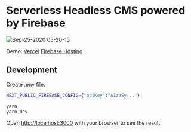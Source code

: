 # Serverless Headless CMS powered by Firebase

![Sep-25-2020 05-20-15](https://user-images.githubusercontent.com/623449/94196152-ebcd6700-feee-11ea-8dcf-ceea5d50f934.gif)

Demo: [Vercel](https://serverless-headless-cms.vercel.app/admin) [Firebase Hosting](https://serverless-headless-cms.web.app/admin)

## Development

Create .env file.

```bash
NEXT_PUBLIC_FIREBASE_CONFIG={"apiKey":"AIzaSy..."}
```

```bash
yarn
yarn dev
```

Open [http://localhost:3000](http://localhost:3000) with your browser to see the result.

